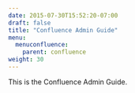 ```yaml
---
date: 2015-07-30T15:52:20-07:00
draft: false
title: "Confluence Admin Guide"
menu:
  menuconfluence:
    parent: confluence
weight: 30
---
```


This is the Confluence Admin Guide.
